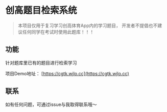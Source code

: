 # 创高题目检索系统

> 本项目仅用于复习学习创高体育App内的学习题目，
> 开发者不提倡也不建议任何同学在考试时使用此题库！！！

## 功能

针对题库里已有的题目进行检索学习

项目Demo地址：
[https://cgtk.wjlo.cc](https://cgtk.wjlo.cc) 

## 联系

如有任何问题，可通过issue与我取得联系哦～